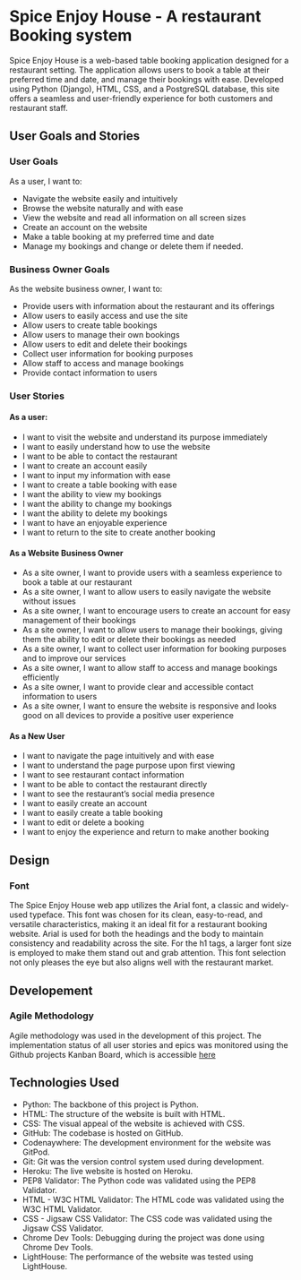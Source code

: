 # Spice Enjoy House - A restaurant Booking system

 Spice Enjoy House is a web-based table booking application designed for a restaurant setting. The application allows users to book a table at their preferred time and date, and manage their bookings with ease. Developed using Python (Django), HTML, CSS, and a PostgreSQL database, this site offers a seamless and user-friendly experience for both customers and restaurant staff.

 ## User Goals and Stories

 ### User Goals

 As a user, I want to:

- Navigate the website easily and intuitively
- Browse the website naturally and with ease
- View the website and read all information on all screen sizes
- Create an account on the website
- Make a table booking at my preferred time and date
- Manage my bookings and change or delete them if needed.

### Business Owner Goals

As the website business owner, I want to:

- Provide users with information about the restaurant and its offerings
- Allow users to easily access and use the site
- Allow users to create table bookings
- Allow users to manage their own bookings
- Allow users to edit and delete their bookings
- Collect user information for booking purposes
- Allow staff to access and manage bookings
- Provide contact information to users

### User Stories

#### As a user:

- I want to visit the website and understand its purpose immediately
- I want to easily understand how to use the website
- I want to be able to contact the restaurant
- I want to create an account easily
- I want to input my information with ease
- I want to create a table booking with ease
- I want the ability to view my bookings
- I want the ability to change my bookings
- I want the ability to delete my bookings
- I want to have an enjoyable experience
- I want to return to the site to create another booking

#### As a Website Business Owner

- As a site owner, I want to provide users with a seamless experience to book a table at our restaurant
- As a site owner, I want to allow users to easily navigate the website without issues
- As a site owner, I want to encourage users to create an account for easy management of their bookings
- As a site owner, I want to allow users to manage their bookings, giving them the ability to edit or delete their bookings as needed
- As a site owner, I want to collect user information for booking purposes and to improve our services
- As a site owner, I want to allow staff to access and manage bookings efficiently
- As a site owner, I want to provide clear and accessible contact information to users
- As a site owner, I want to ensure the website is responsive and looks good on all devices to provide a positive user experience

#### As a New User

- I want to navigate the page intuitively and with ease
- I want to understand the page purpose upon first viewing
- I want to see restaurant contact information
- I want to be able to contact the restaurant directly
- I want to see the restaurant’s social media presence
- I want to easily create an account
- I want to easily create a table booking
- I want to edit or delete a booking
- I want to enjoy the experience and return to make another booking

## Design

### Font

The Spice Enjoy House web app utilizes the Arial font, a classic and widely-used typeface. This font was chosen for its clean, easy-to-read, and versatile characteristics, making it an ideal fit for a restaurant booking website. Arial is used for both the headings and the body to maintain consistency and readability across the site. For the h1 tags, a larger font size is employed to make them stand out and grab attention. This font selection not only pleases the eye but also aligns well with the restaurant market.

## Developement

### Agile Methodology

Agile methodology was used in the development of this project. The implementation status of all user stories and epics was monitored using the Github projects Kanban Board, which is accessible [here](https://github.com/users/Zahid295/projects/1)

## Technologies Used

- Python: The backbone of this project is Python.
- HTML: The structure of the website is built with HTML.
- CSS: The visual appeal of the website is achieved with CSS.
- GitHub: The codebase is hosted on GitHub.
- Codenaywhere: The development environment for the website was GitPod.
- Git: Git was the version control system used during development.
- Heroku: The live website is hosted on Heroku.
- PEP8 Validator: The Python code was validated using the PEP8 Validator.
- HTML - W3C HTML Validator: The HTML code was validated using the W3C HTML Validator.
- CSS - Jigsaw CSS Validator: The CSS code was validated using the Jigsaw CSS Validator.
- Chrome Dev Tools: Debugging during the project was done using Chrome Dev Tools.
- LightHouse: The performance of the website was tested using LightHouse.